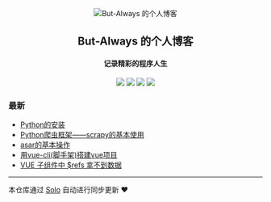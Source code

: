 <p align="center"><img alt="But-Always 的个人博客" src="http://home.wangyanchen.top:5051/p/favicon.ico"></p><h2 align="center">
But-Always 的个人博客
</h2>

<h4 align="center">记录精彩的程序人生</h4>
<p align="center"><a title="But-Always 的个人博客" target="_blank" href="https://github.com/But-Always/solo-blog"><img src="https://img.shields.io/github/last-commit/But-Always/solo-blog.svg?style=flat-square&color=FF9900"></a>
<a title="GitHub repo size in bytes" target="_blank" href="https://github.com/But-Always/solo-blog"><img src="https://img.shields.io/github/repo-size/But-Always/solo-blog.svg?style=flat-square"></a>
<a title="Solo Version" target="_blank" href="https://github.com/b3log/solo/releases"><img src="https://img.shields.io/badge/solo-3.6.2-f1e05a.svg?style=flat-square&color=blueviolet"></a>
<a title="Hits" target="_blank" href="https://github.com/b3log/hits"><img src="https://hits.b3log.org/But-Always/solo-blog.svg"></a></p>

### 最新

* [Python的安装](http://ww.wangyanchen.top/articles/2019/07/04/1562229604697.html)
* [Python爬虫框架——scrapy的基本使用](http://ww.wangyanchen.top/articles/2019/07/04/1562228847883.html)
* [asar的基本操作](http://ww.wangyanchen.top/articles/2019/07/04/1562228598330.html)
* [用vue-cli(脚手架)搭建vue项目](http://ww.wangyanchen.top/articles/2019/07/04/1562228400913.html)
* [VUE 子组件中 $refs 拿不到数据](http://ww.wangyanchen.top/articles/2019/07/04/1562228065394.html)



---

本仓库通过 [Solo](https://github.com/b3log/solo) 自动进行同步更新 ❤️ 
